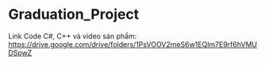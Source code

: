 # Graduation_Project
Link Code C#, C++ và video sản phẩm:
https://drive.google.com/drive/folders/1PsVOOV2meS6w1EQlm7E9rf6hVMUDSpwZ
